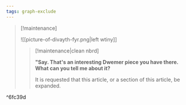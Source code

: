 ```yaml
---
tags: graph-exclude
---
```

> [!maintenance] 
> 
> ![[picture-of-divayth-fyr.png|left wtiny]]
> 
> > [!maintenance|clean nbrd]
> > 
> > **"Say. That's an interesting Dwemer piece you have there. What can you tell me about it?**
> > 
> > It is requested that this article, or a section of this article, be expanded.

^6fc39d